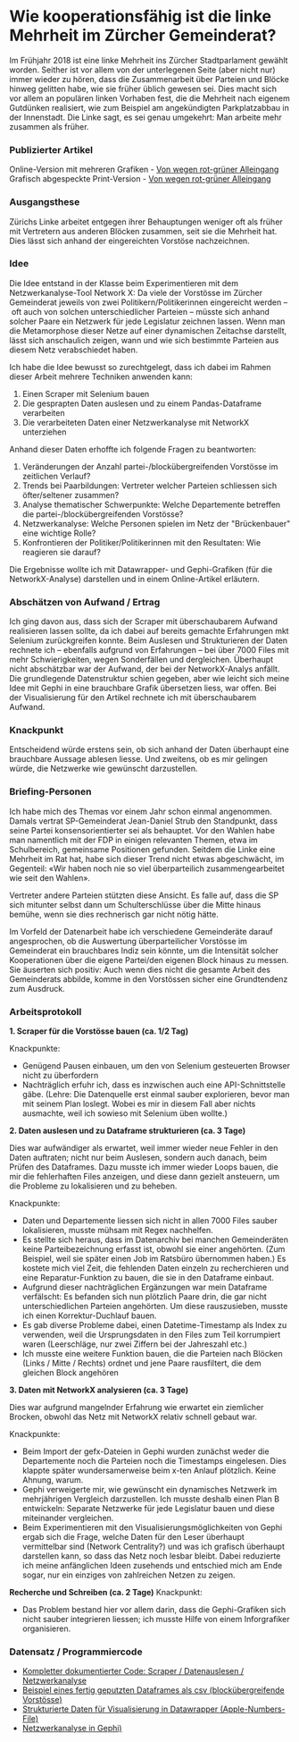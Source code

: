 # Wie kooperationsfähig ist die linke Mehrheit im Zürcher Gemeinderat?

Im Frühjahr 2018 ist eine linke Mehrheit ins Zürcher Stadtparlament gewählt worden. Seither ist vor allem von der unterlegenen Seite (aber nicht nur) immer wieder zu hören, dass die Zusammenarbeit über Parteien und Blöcke hinweg gelitten habe, wie sie früher üblich gewesen sei. Dies macht sich vor allem an populären linken Vorhaben fest, die die Mehrheit nach eigenem Gutdünken realisiert, wie zum Beispiel am angekündigten Parkplatzabbau in der Innenstadt. Die Linke sagt, es sei genau umgekehrt: Man arbeite mehr zusammen als früher. 

### Publizierter Artikel
Online-Version mit mehreren Grafiken - [Von wegen rot-grüner Alleingang](http://www.tagesanzeiger.ch/zuerich/region/von-wegen-rotgruener-alleingang/story/20271652)
Grafisch abgespeckte Print-Version - [Von wegen rot-grüner Alleingang](https://github.com/Supermarius/cas-ddj-hub/blob/master/Projekte/GR_Netzwerkanalyse_final/ta_20200205_0_0_17.pdf)

### Ausgangsthese

Zürichs Linke arbeitet entgegen ihrer Behauptungen weniger oft als früher mit Vertretern aus anderen Blöcken zusammen, seit sie die Mehrheit hat. Dies lässt sich anhand der eingereichten Vorstöse nachzeichnen.

### Idee

Die Idee entstand in der Klasse beim Experimentieren mit dem Netzwerkanalyse-Tool Network X: Da viele der Vorstösse im Zürcher Gemeinderat jeweils von zwei Politikern/Politikerinnen eingereicht werden – oft auch von solchen unterschiedlicher Parteien – müsste sich anhand solcher Paare ein Netzwerk für jede Legislatur zeichnen lassen. Wenn man die Metamorphose dieser Netze auf einer dynamischen Zeitachse darstellt, lässt sich anschaulich zeigen, wann und wie sich bestimmte Parteien aus diesem Netz verabschiedet haben. 

Ich habe die Idee bewusst so zurechtgelegt, dass ich dabei im Rahmen dieser Arbeit mehrere Techniken anwenden kann:
1. Einen Scraper mit Selenium bauen
2. Die gesprapten Daten auslesen und zu einem Pandas-Dataframe verarbeiten
3. Die verarbeiteten Daten einer Netzwerkanalyse mit NetworkX unterziehen

Anhand dieser Daten erhoffte ich folgende Fragen zu beantworten:
1. Veränderungen der Anzahl partei-/blockübergreifenden Vorstösse im zeitlichen Verlauf?
2. Trends bei Paarbildungen: Vertreter welcher Parteien schliessen sich öfter/seltener zusammen?
3. Analyse thematischer Schwerpunkte: Welche Departemente betreffen die partei-/blockübergreifenden Vorstösse?
4. Netzwerkanalyse: Welche Personen spielen im Netz der "Brückenbauer" eine wichtige Rolle?
5. Konfrontieren der Politiker/Politikerinnen mit den Resultaten: Wie reagieren sie darauf?

Die Ergebnisse wollte ich mit Datawrapper- und Gephi-Grafiken (für die NetworkX-Analyse) darstellen und in einem Online-Artikel erläutern. 

### Abschätzen von Aufwand / Ertrag

Ich ging davon aus, dass sich der Scraper mit überschaubarem Aufwand realisieren lassen sollte, da ich dabei auf bereits gemachte Erfahrungen mkt Selenium zurückgreifen konnte. Beim Auslesen und Strukturieren der Daten rechnete ich – ebenfalls aufgrund von Erfahrungen – bei über 7000 Files mit mehr Schwierigkeiten, wegen Sonderfällen und dergleichen. Überhaupt nicht abschätzbar war der Aufwand, der bei der NetworkX-Analys anfällt. Die grundlegende Datenstruktur schien gegeben, aber wie leicht sich meine Idee mit Gephi in eine brauchbare Grafik übersetzen liess, war offen. Bei der Visualisierung für den Artikel rechnete ich mit überschaubarem Aufwand.

### Knackpunkt

Entscheidend würde erstens sein, ob sich anhand der Daten überhaupt eine brauchbare Aussage ablesen liesse. Und zweitens, ob es mir gelingen würde, die Netzwerke wie gewünscht darzustellen.

### Briefing-Personen

Ich habe mich des Themas vor einem Jahr schon einmal angenommen. Damals vertrat SP-Gemeinderat Jean-Daniel Strub den Standpunkt, dass seine Partei konsensorientierter sei als behauptet. Vor den Wahlen habe man namentlich mit der FDP in einigen relevanten Themen, etwa im Schulbereich, gemeinsame Positionen gefunden. Seitdem die Linke eine Mehrheit im Rat hat, habe sich dieser Trend nicht etwas abgeschwächt, im Gegenteil: «Wir haben noch nie so viel überparteilich zusammengearbeitet wie seit den Wahlen».

Vertreter andere Parteien stützten diese Ansicht.  Es falle  auf, dass die SP sich mitunter selbst dann um Schulterschlüsse über die Mitte hinaus bemühe, wenn sie dies rechnerisch gar nicht nötig hätte. 

Im Vorfeld der Datenarbeit habe ich verschiedene Gemeinderäte darauf angesprochen, ob die Auswertung überparteilicher Vorstösse im Gemeinderat ein brauchbares Indiz sein könnte, um die Intensität solcher Kooperationen über die eigene Partei/den eigenen Block hinaus zu messen. Sie äuserten sich positiv: Auch wenn dies nicht die gesamte Arbeit des Gemeinderats abbilde, komme in den Vorstössen sicher eine Grundtendenz zum Ausdruck.


### Arbeitsprotokoll

**1. Scraper für die Vorstösse bauen (ca. 1/2 Tag)**

Knackpunkte: 
- Genügend Pausen einbauen, um den von Selenium gesteuerten Browser nicht zu überfordern
- Nachträglich erfuhr ich, dass es inzwischen auch eine API-Schnittstelle gäbe. (Lehre: Die Datenquelle erst einmal sauber explorieren, bevor man mit seinem Plan loslegt. Wobei es mir in diesem Fall aber nichts ausmachte, weil ich sowieso mit Selenium üben wollte.)

**2. Daten auslesen und zu Dataframe strukturieren (ca. 3 Tage)**

Dies war aufwändiger als erwartet, weil immer wieder neue Fehler in den Daten auftraten; nicht nur beim Auslesen, sondern auch danach, beim Prüfen des Dataframes. Dazu musste ich immer wieder Loops bauen, die mir die fehlerhaften Files anzeigen, und diese dann gezielt ansteuern, um die Probleme zu lokalisieren und zu beheben.

Knackpunkte:
- Daten und Departemente liessen sich nicht in allen 7000 Files sauber lokalisieren, musste mühsam mit Regex nachhelfen.
- Es stellte sich heraus, dass im Datenarchiv bei manchen Gemeinderäten keine Parteibezeichnung erfasst ist, obwohl sie einer angehörten. (Zum Beispiel, weil sie später einen Job im Ratsbüro übernommen haben.) Es kostete mich viel Zeit, die fehlenden Daten einzeln zu recherchieren und eine Reparatur-Funktion zu bauen, die sie in den Dataframe einbaut.
- Aufgrund dieser nachträglichen Ergänzungen war mein Dataframe verfälscht: Es befanden sich nun plötzlich Paare drin, die gar nicht unterschiedlichen Parteien angehörten. Um diese rauszusieben, musste ich einen Korrektur-Duchlauf bauen.
- Es gab diverse Probleme dabei, einen Datetime-Timestamp als Index zu verwenden, weil die Ursprungsdaten in den Files zum Teil korrumpiert waren (Leerschläge, nur zwei Ziffern bei der Jahreszahl etc.)
- Ich musste eine weitere Funktion bauen, die die Parteien nach Blöcken (Links / Mitte / Rechts) ordnet und jene Paare rausfiltert, die dem gleichen Block angehören

**3. Daten mit NetworkX analysieren (ca. 3 Tage)**

Dies war aufgrund mangelnder Erfahrung wie erwartet ein ziemlicher Brocken, obwohl das Netz mit NetworkX relativ schnell gebaut war.

Knackpunkte:
- Beim Import der gefx-Dateien in Gephi wurden zunächst weder die Departemente noch die Parteien noch die Timestamps eingelesen. Dies klappte später wundersamerweise beim x-ten Anlauf plötzlich. Keine Ahnung, warum.
- Gephi verweigerte mir, wie gewünscht ein dynamisches Netzwerk im mehrjährigen Vergleich darzustellen. Ich musste deshalb einen Plan B entwickeln: Separate Netzwerke für jede Legislatur bauen und diese miteinander vergleichen.
- Beim Experimentieren mit den Visualisierungsmöglichkeiten von Gephi ergab sich die Frage, welche Daten für den Leser überhaupt vermittelbar sind (Network Centrality?) und was ich grafisch überhaupt darstellen kann, so dass das Netz noch lesbar bleibt. Dabei reduzierte ich meine anfänglichen Ideen zusehends und entschied mich am Ende sogar, nur ein einziges von zahlreichen Netzen zu zeigen.

**Recherche und Schreiben (ca. 2 Tage)**
Knackpunkt:
- Das Problem bestand hier vor allem darin, dass die Gephi-Grafiken sich nicht sauber integrieren liessen; ich musste Hilfe von einem Inforgrafiker organisieren. 


### Datensatz / Programmiercode
- [Kompletter dokumentierter Code: Scraper / Datenauslesen / Netzwerkanalyse](http://localhost:8888/notebooks/Documents/maz-datenjournalismus/cas-ddj-hub/Projekte/GR_Netzwerkanalyse_final/Code_Komplett.ipynb)
- [Beispiel eines fertig geputzten Dataframes als csv (blockübergreifende Vorstösse)](https://github.com/Supermarius/cas-ddj-hub/blob/master/Projekte/GR_Netzwerkanalyse_final/Dataframe_bereinigt_blockuebergreifend.csv)
- [Strukturierte Daten für Visualisierung in Datawrapper (Apple-Numbers-File)](https://github.com/Supermarius/cas-ddj-hub/blob/master/Projekte/GR_Netzwerkanalyse_final/Aufbereitet%20f%C3%BCr%20Datawrapper.numbers)
- [Netzwerkanalyse in Gephi)](https://github.com/Supermarius/cas-ddj-hub/blob/master/Projekte/GR_Netzwerkanalyse_final/gemeinderat.gephi)